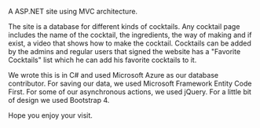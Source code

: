 A ASP.NET site using MVC architecture.

The site is a database for different kinds of cocktails. Any cocktail page includes the name of the cocktail, the ingredients,
the way of making and if exist, a video that shows how to make the cocktail. Cocktails can be added by the admins and regular users
that signed the website has a "Favorite Cocktails" list which he can add his favorite cocktails to it.

We wrote this is in C# and used Microsoft Azure as our database contributor.
For saving our data, we used  Microsoft Framework Entity Code First.
For some of our asynchronous actions, we used jQuery.
For a little bit of design we used Bootstrap 4.

Hope you enjoy your visit.
